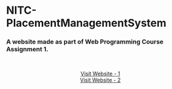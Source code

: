 # NITC-PlacementManagementSystem
### A website made as part of Web Programming Course Assignment 1.



&nbsp;
<div align="center">
<a href="https://tomsaju2001.github.io/NITC-PlacementManagementSystem/" target="_blank">
  Visit Website - 1
</a>
<br/>
<a href="https://akhilsarwar.github.io/NITC-PlacementManagementSystem/" target="_blank">
  Visit Website - 2
</a>
</div>
&nbsp;
